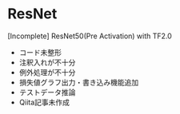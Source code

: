 # ResNet
[Incomplete] ResNet50(Pre Activation) with TF2.0

- コード未整形
- 注釈入れが不十分
- 例外処理が不十分
- 損失値グラフ出力・書き込み機能追加
- テストデータ推論
- Qiita記事未作成
